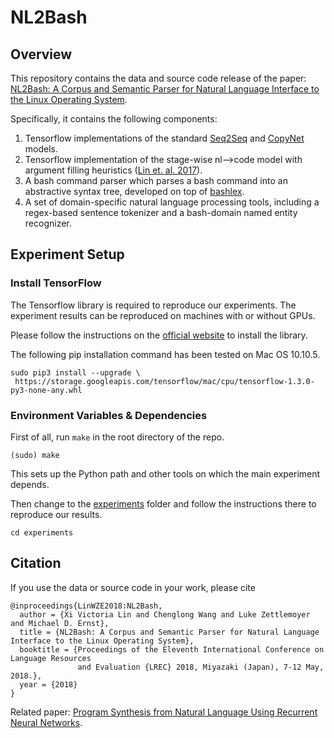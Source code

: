 # NL2Bash

## Overview

This repository contains the data and source code release of the paper: [NL2Bash: A Corpus and Semantic Parser for
Natural Language Interface to the Linux Operating System](http://victorialin.net/pubs/nl2bash.pdf).

Specifically, it contains the following components:

1. Tensorflow implementations of the standard [Seq2Seq](https://arxiv.org/abs/1409.0473) and [CopyNet](https://arxiv.org/abs/1603.06393) models.
2. Tensorflow implementation of the stage-wise nl⟶code model with argument filling heuristics ([Lin et. al. 2017](http://victorialin.net/pubs/tellina_tr_2017.pdf)).
3. A bash command parser which parses a bash command into an abstractive syntax tree, developed on top of  [bashlex](https://github.com/idank/bashlex).
4. A set of domain-specific natural language processing tools, including a regex-based sentence tokenizer and a bash-domain named entity recognizer.

## Experiment Setup

### Install TensorFlow

The Tensorflow library is required to reproduce our experiments. The experiment results can be reproduced on machines with or without GPUs.

Please follow the instructions on the [official website](https://www.tensorflow.org/install/) to install the library.

The following pip installation command has been tested on Mac OS 10.10.5.
```
sudo pip3 install --upgrade \
 https://storage.googleapis.com/tensorflow/mac/cpu/tensorflow-1.3.0-py3-none-any.whl 
```

### Environment Variables & Dependencies
First of all, run `make` in the root directory of the repo.
```
(sudo) make
```
This sets up the Python path and other tools on which the main experiment depends.

Then change to the [experiments](/experiments) folder and follow the instructions there to reproduce our results.
```
cd experiments
```

## Citation

If you use the data or source code in your work, please cite
```
@inproceedings{LinWZE2018:NL2Bash, 
  author = {Xi Victoria Lin and Chenglong Wang and Luke Zettlemoyer and Michael D. Ernst}, 
  title = {NL2Bash: A Corpus and Semantic Parser for Natural Language Interface to the Linux Operating System}, 
  booktitle = {Proceedings of the Eleventh International Conference on Language Resources
               and Evaluation {LREC} 2018, Miyazaki (Japan), 7-12 May, 2018.},
  year = {2018} 
}
```

Related paper: [Program Synthesis from Natural Language Using Recurrent Neural Networks](http://victorialin.net/pubs/tellina_tr_2017.pdf). 
